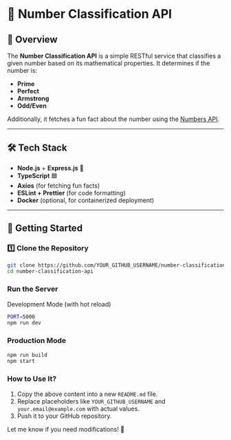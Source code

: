 # 🚀 Number Classification API

## 📖 Overview
The **Number Classification API** is a simple RESTful service that classifies a given number based on its mathematical properties. It determines if the number is:
- **Prime**
- **Perfect**
- **Armstrong**
- **Odd/Even**

Additionally, it fetches a fun fact about the number using the [Numbers API](http://numbersapi.com/).

---

## 🛠️ Tech Stack
- **Node.js** + **Express.js** 🚀
- **TypeScript** 🟦
- **Axios** (for fetching fun facts)
- **ESLint + Prettier** (for code formatting)
- **Docker** (optional, for containerized deployment)

---

## 🚀 Getting Started

### 1️⃣ **Clone the Repository**
```sh
git clone https://github.com/YOUR_GITHUB_USERNAME/number-classification-api.git
cd number-classification-api
```

### **Run the Server**
Development Mode (with hot reload)
```sh
PORT=5000
npm run dev
```

### **Production Mode**

```sh
npm run build
npm start
```

### **How to Use It?**
1. Copy the above content into a new `README.md` file.
2. Replace placeholders like `YOUR_GITHUB_USERNAME` and `your.email@example.com` with actual values.
3. Push it to your GitHub repository.

Let me know if you need modifications! 🚀